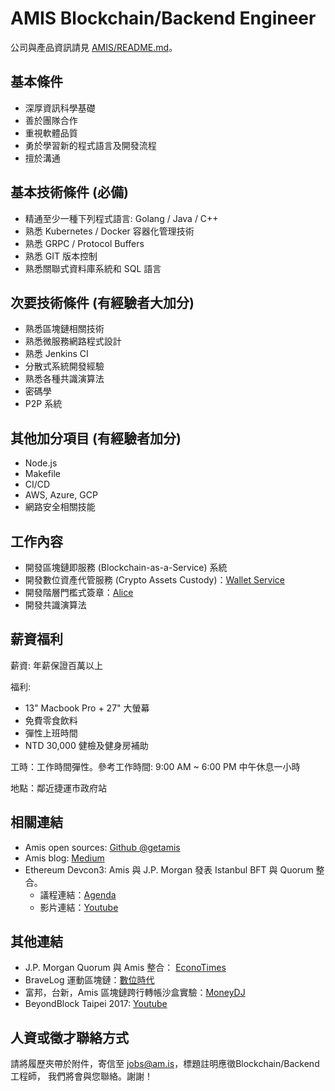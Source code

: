 # AMIS Blockchain/Backend Engineer

公司與產品資訊請見 [AMIS/README.md](README.md)。

## 基本條件
* 深厚資訊科學基礎
* 善於團隊合作
* 重視軟體品質
* 勇於學習新的程式語言及開發流程
* 擅於溝通

## 基本技術條件 (必備)
* 精通至少一種下列程式語言: Golang / Java / C++
* 熟悉 Kubernetes / Docker 容器化管理技術
* 熟悉 GRPC / Protocol Buffers 
* 熟悉 GIT 版本控制
* 熟悉關聯式資料庫系統和 SQL 語言

## 次要技術條件 (有經驗者大加分)
* 熟悉區塊鏈相關技術
* 熟悉微服務網路程式設計
* 熟悉 Jenkins CI
* 分散式系統開發經驗
* 熟悉各種共識演算法
* 密碼學
* P2P 系統

## 其他加分項目 (有經驗者加分)
* Node.js
* Makefile
* CI/CD
* AWS, Azure, GCP
* 網路安全相關技能

## 工作內容
* 開發區塊鏈即服務 (Blockchain-as-a-Service) 系統
* 開發數位資產代管服務 (Crypto Assets Custody)：[Wallet Service](https://www.am.is/wallet-service)
* 開發階層門檻式簽章：[Alice](https://github.com/getamis/alice)
* 開發共識演算法

## 薪資福利
薪資: 年薪保證百萬以上

福利:

* 13" Macbook Pro + 27" 大螢幕
* 免費零食飲料
* 彈性上班時間
* NTD 30,000 健檢及健身房補助

工時：工作時間彈性。參考工作時間: 9:00 AM ~ 6:00 PM 中午休息一小時

地點：鄰近捷運市政府站

## 相關連結
* Amis open sources: [Github @getamis](https://github.com/getamis)
* Amis blog: [Medium](https://medium.com/getamis)
* Ethereum Devcon3: Amis 與 J.P. Morgan 發表 Istanbul BFT 與 Quorum 整合。
    * 議程連結：[Agenda](https://ipfs.io/ipfs/QmSdZQMQqzGWd4AReatLnkHRjGgqik9Ni8yP4Gr6gmkHpB/devcon3-agenda.pdf)
    * 影片連結：[Youtube](https://www.youtube.com/watch?list=PLaM7G4Llrb7xJT6JTFySxbpelkVS6GvCt&v=7PpQS4hQP9A)

## 其他連結
  * J.P. Morgan Quorum 與 Amis 整合： [EconoTimes](https://www.econotimes.com/JPMorgans-Ethereum-blockchain-platform-Quorum-adopts-AMIS-new-consensus-algorithm-787782)
  * BraveLog 運動區塊鏈：[數位時代](https://www.bnext.com.tw/article/42620/you-can-check-your-score-via-bravelog)
  * 富邦，台新，Amis 區塊鏈跨行轉帳沙盒實驗：[MoneyDJ](https://www.moneydj.com/KMDJ/News/NewsViewer.aspx?a=%7Bdedfc193-e1cc-46a4-9653-0402ef275c4c%7D)
  * BeyondBlock Taipei 2017: [Youtube](https://youtu.be/9RtSod8EXn4?t=1h17m39s)
  

## 人資或徵才聯絡方式
請將履歷夾帶於附件，寄信至 jobs@am.is，標題註明應徵Blockchain/Backend工程師， 我們將會與您聯絡。謝謝！
